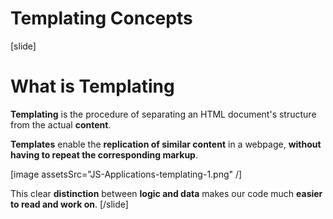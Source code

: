 # Templating Concepts

[slide]
# What is Templating

**Templating** is the procedure of separating an HTML document's structure from the actual **content**.

**Templates** enable the **replication of similar content** in a webpage, **without having to repeat the corresponding markup**.

[image assetsSrc="JS-Applications-templating-1.png" /]

This clear **distinction** between **logic and data** makes our code much **easier to read and work on**.
[/slide]
